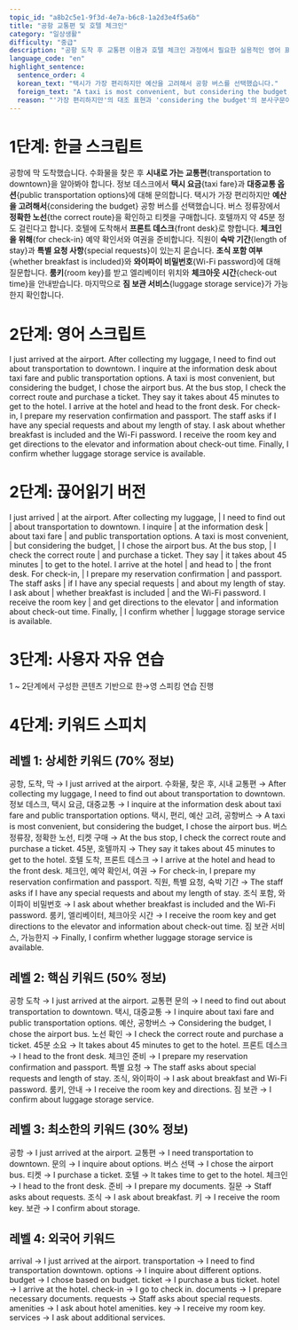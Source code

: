 ```yaml
---
topic_id: "a8b2c5e1-9f3d-4e7a-b6c8-1a2d3e4f5a6b"
title: "공항 교통편 및 호텔 체크인"
category: "일상생활"
difficulty: "중급"
description: "공항 도착 후 교통편 이용과 호텔 체크인 과정에서 필요한 실용적인 영어 표현들을 학습합니다."
language_code: "en"
highlight_sentence:
  sentence_order: 4
  korean_text: "택시가 가장 편리하지만 예산을 고려해서 공항 버스를 선택했습니다."
  foreign_text: "A taxi is most convenient, but considering the budget, I chose the airport bus."
  reason: "'가장 편리하지만'의 대조 표현과 'considering the budget'의 분사구문이 결합된 복합 문장"
---
```


# 1단계: 한글 스크립트

공항에 막 도착했습니다.
수화물을 찾은 후 **시내로 가는 교통편**{transportation to downtown}을 알아봐야 합니다.
정보 데스크에서 **택시 요금**{taxi fare}과 **대중교통 옵션**{public transportation options}에 대해 문의합니다.
택시가 가장 편리하지만 **예산을 고려해서**{considering the budget} 공항 버스를 선택했습니다.
버스 정류장에서 **정확한 노선**{the correct route}을 확인하고 티켓을 구매합니다.
호텔까지 약 45분 정도 걸린다고 합니다.
호텔에 도착해서 **프론트 데스크**{front desk}로 향합니다.
**체크인을 위해**{for check-in} 예약 확인서와 여권을 준비합니다.
직원이 **숙박 기간**{length of stay}과 **특별 요청 사항**{special requests}이 있는지 묻습니다.
**조식 포함 여부**{whether breakfast is included}와 **와이파이 비밀번호**{Wi-Fi password}에 대해 질문합니다.
**룸키**{room key}를 받고 엘리베이터 위치와 **체크아웃 시간**{check-out time}을 안내받습니다.
마지막으로 **짐 보관 서비스**{luggage storage service}가 가능한지 확인합니다.

# 2단계: 영어 스크립트

I just arrived at the airport.
After collecting my luggage, I need to find out about transportation to downtown.
I inquire at the information desk about taxi fare and public transportation options.
A taxi is most convenient, but considering the budget, I chose the airport bus.
At the bus stop, I check the correct route and purchase a ticket.
They say it takes about 45 minutes to get to the hotel.
I arrive at the hotel and head to the front desk.
For check-in, I prepare my reservation confirmation and passport.
The staff asks if I have any special requests and about my length of stay.
I ask about whether breakfast is included and the Wi-Fi password.
I receive the room key and get directions to the elevator and information about check-out time.
Finally, I confirm whether luggage storage service is available.

# 2단계: 끊어읽기 버전

I just arrived | at the airport.
After collecting my luggage, | I need to find out | about transportation to downtown.
I inquire | at the information desk | about taxi fare | and public transportation options.
A taxi is most convenient, | but considering the budget, | I chose the airport bus.
At the bus stop, | I check the correct route | and purchase a ticket.
They say | it takes about 45 minutes | to get to the hotel.
I arrive at the hotel | and head to | the front desk.
For check-in, | I prepare my reservation confirmation | and passport.
The staff asks | if I have any special requests | and about my length of stay.
I ask about | whether breakfast is included | and the Wi-Fi password.
I receive the room key | and get directions to the elevator | and information about check-out time.
Finally, | I confirm whether | luggage storage service is available.

# 3단계: 사용자 자유 연습

1 ~ 2단계에서 구성한 콘텐츠 기반으로 한→영 스피킹 연습 진행

# 4단계: 키워드 스피치

## 레벨 1: 상세한 키워드 (70% 정보)

공항, 도착, 막 → I just arrived at the airport.
수화물, 찾은 후, 시내 교통편 → After collecting my luggage, I need to find out about transportation to downtown.
정보 데스크, 택시 요금, 대중교통 → I inquire at the information desk about taxi fare and public transportation options.
택시, 편리, 예산 고려, 공항버스 → A taxi is most convenient, but considering the budget, I chose the airport bus.
버스 정류장, 정확한 노선, 티켓 구매 → At the bus stop, I check the correct route and purchase a ticket.
45분, 호텔까지 → They say it takes about 45 minutes to get to the hotel.
호텔 도착, 프론트 데스크 → I arrive at the hotel and head to the front desk.
체크인, 예약 확인서, 여권 → For check-in, I prepare my reservation confirmation and passport.
직원, 특별 요청, 숙박 기간 → The staff asks if I have any special requests and about my length of stay.
조식 포함, 와이파이 비밀번호 → I ask about whether breakfast is included and the Wi-Fi password.
룸키, 엘리베이터, 체크아웃 시간 → I receive the room key and get directions to the elevator and information about check-out time.
짐 보관 서비스, 가능한지 → Finally, I confirm whether luggage storage service is available.

## 레벨 2: 핵심 키워드 (50% 정보)

공항 도착 → I just arrived at the airport.
교통편 문의 → I need to find out about transportation to downtown.
택시, 대중교통 → I inquire about taxi fare and public transportation options.
예산, 공항버스 → Considering the budget, I chose the airport bus.
노선 확인 → I check the correct route and purchase a ticket.
45분 소요 → It takes about 45 minutes to get to the hotel.
프론트 데스크 → I head to the front desk.
체크인 준비 → I prepare my reservation confirmation and passport.
특별 요청 → The staff asks about special requests and length of stay.
조식, 와이파이 → I ask about breakfast and Wi-Fi password.
룸키, 안내 → I receive the room key and directions.
짐 보관 → I confirm about luggage storage service.

## 레벨 3: 최소한의 키워드 (30% 정보)

공항 → I just arrived at the airport.
교통편 → I need transportation to downtown.
문의 → I inquire about options.
버스 선택 → I chose the airport bus.
티켓 → I purchase a ticket.
호텔 → It takes time to get to the hotel.
체크인 → I head to the front desk.
준비 → I prepare my documents.
질문 → Staff asks about requests.
조식 → I ask about breakfast.
키 → I receive the room key.
보관 → I confirm about storage.

## 레벨 4: 외국어 키워드

arrival → I just arrived at the airport.
transportation → I need to find transportation downtown.
options → I inquire about different options.
budget → I chose based on budget.
ticket → I purchase a bus ticket.
hotel → I arrive at the hotel.
check-in → I go to check in.
documents → I prepare necessary documents.
requests → Staff asks about special requests.
amenities → I ask about hotel amenities.
key → I receive my room key.
services → I ask about additional services.